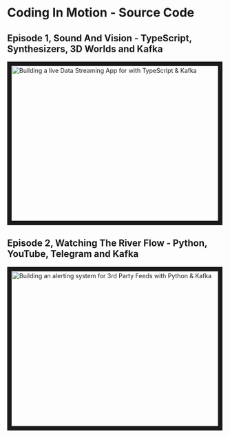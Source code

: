 # Coding In Motion - Source Code

## Episode 1, Sound And Vision - TypeScript, Synthesizers, 3D Worlds and Kafka

<a href="http://www.youtube.com/watch?feature=player_embedded&v=P-9svLRyaSw" target="_blank">
  <img src="http://img.youtube.com/vi/P-9svLRyaSw/0.jpg" alt="Building a live Data Streaming App for with TypeScript & Kafka" width="480" height="360" border="10" />
</a>

## Episode 2, Watching The River Flow - Python, YouTube, Telegram and Kafka

<a href="http://www.youtube.com/watch?feature=player_embedded&v=jItIQ-UvFI4" target="_blank">
  <img src="http://img.youtube.com/vi/jItIQ-UvFI4/0.jpg" alt="Building an alerting system for 3rd Party Feeds with Python & Kafka" width="480" height="360" border="10" />
</a>
